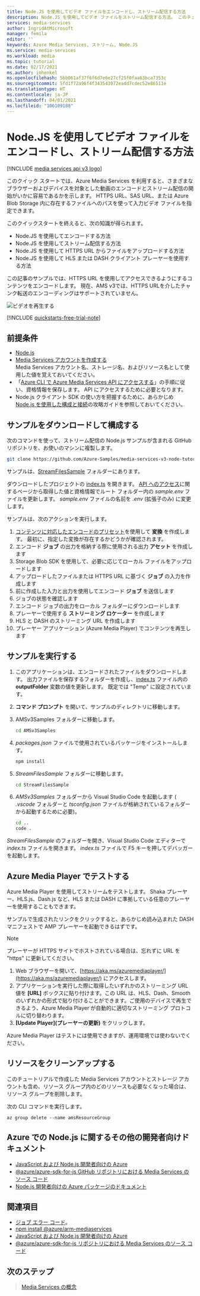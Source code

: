 ```yaml
---
title: Node.JS を使用してビデオ ファイルをエンコードし、ストリーム配信する方法
description: Node.JS を使用してビデオ ファイルをストリーム配信する方法。 このチュートリアルの手順に従って、新しい Azure Media Services アカウントを作成し、ファイルをエンコードして、Azure Media Player にストリーム配信します。
services: media-services
author: IngridAtMicrosoft
manager: femila
editor: ''
keywords: Azure Media Services, ストリーム, Node.JS
ms.service: media-services
ms.workload: media
ms.topic: tutorial
ms.date: 02/17/2021
ms.author: inhenkel
ms.openlocfilehash: 5bb061af37f6f6d7e6e27cf25f0faa63bca7353c
ms.sourcegitcommit: 5fd1f72a96f4f343543072eadd7cdec52e86511e
ms.translationtype: HT
ms.contentlocale: ja-JP
ms.lasthandoff: 04/01/2021
ms.locfileid: "106109188"
---
```

# <a name="how-to-encode-and-stream-video-files-with-nodejs"></a>Node.JS を使用してビデオ ファイルをエンコードし、ストリーム配信する方法

[!INCLUDE [media services api v3 logo](./includes/v3-hr.md)]

このクイック スタートでは、Azure Media Services を利用すると、さまざまなブラウザーおよびデバイスを対象とした動画のエンコードとストリーム配信の開始がいかに容易であるかを示します。 HTTPS URL、SAS URL、または Azure Blob Storage 内に存在するファイルへのパスを使って入力ビデオ ファイルを指定できます。

このクイックスタートを終えると、次の知識が得られます。

- Node.JS を使用してエンコードする方法
- Node.JS を使用してストリーム配信する方法
- Node.JS を使用して HTTPS URL からファイルをアップロードする方法
- Node.JS を使用して HLS または DASH クライアント プレーヤーを使用する方法

この記事のサンプルでは、HTTPS URL を使用してアクセスできるようにするコンテンツをエンコードします。 現在、AMS v3では、HTTPS URLを介したチャンク転送のエンコーディングはサポートされていません。

![ビデオを再生する](./media/stream-files-nodejs-quickstart/final-video.png)

[!INCLUDE [quickstarts-free-trial-note](../../../includes/quickstarts-free-trial-note.md)]

## <a name="prerequisites"></a>前提条件

- [Node.js](https://nodejs.org/en/download/)
- [Media Services アカウントを作成する](./create-account-howto.md)<br/>Media Services アカウント名、ストレージ名、およびリソース名として使用した値を覚えておいてください。
- 「[Azure CLI で Azure Media Services API にアクセスする](./access-api-howto.md)」の手順に従い、資格情報を保存します。 API にアクセスするために必要となります。
- Node.js クライアント SDK の使い方を把握するために、あらかじめ [Node.js を使用した構成と接続](./configure-connect-nodejs-howto.md)の攻略ガイドを参照しておいてください。

## <a name="download-and-configure-the-sample"></a>サンプルをダウンロードして構成する

次のコマンドを使って、ストリーム配信の Node.js サンプルが含まれる GitHub リポジトリを、お使いのマシンに複製します。  

 ```bash
 git clone https://github.com/Azure-Samples/media-services-v3-node-tutorials.git
 ```

サンプルは、[StreamFilesSample](https://github.com/Azure-Samples/media-services-v3-node-tutorials/tree/master/AMSv3Samples/StreamFilesSample) フォルダーにあります。

ダウンロードしたプロジェクトの [index.ts](https://github.com/Azure-Samples/media-services-v3-node-tutorials/blob/master/AMSv3Samples/StreamFilesSample/index.ts) を開きます。 [API へのアクセス](./access-api-howto.md)に関するページから取得した値と資格情報でルート フォルダー内の *sample.env* ファイルを更新します。 *sample.env* ファイルの名前を *.env* (拡張子のみ) に変更します。

サンプルは、次のアクションを実行します。

1. [コンテンツに対応したエンコードのプリセット](./encode-content-aware-concept.md)を使用して **変換** を作成します。 最初に、指定した変換が存在するかどうかが確認されます。
1. エンコード **ジョブ** の出力を格納する際に使用される出力 **アセット** を作成します
1. Storage Blob SDK を使用して、必要に応じてローカル ファイルをアップロードします
1. アップロードしたファイルまたは HTTPS URL に基づく **ジョブ** の入力を作成します
1. 前に作成した入力と出力を使用してエンコード **ジョブ** を送信します
1. ジョブの状態を確認します
1. エンコード ジョブの出力をローカル フォルダーにダウンロードします
1. プレーヤーで使用する **ストリーミング ロケーター** を作成します
1. HLS と DASH のストリーミング URL を作成します
1. プレーヤー アプリケーション (Azure Media Player) でコンテンツを再生します

## <a name="run-the-sample"></a>サンプルを実行する

1. このアプリケーションは、エンコードされたファイルをダウンロードします。 出力ファイルを保存するフォルダーを作成し、[index.ts](https://github.com/Azure-Samples/media-services-v3-node-tutorials/blob/main/AMSv3Samples/StreamFilesSample/index.ts#L59) ファイル内の **outputFolder** 変数の値を更新します。 既定では "Temp" に設定されています。
1. **コマンド プロンプト** を開いて、サンプルのディレクトリに移動します。
1. AMSv3Samples フォルダーに移動します。

    ```bash
    cd AMSv3Samples
    ```

1. *packages.json* ファイルで使用されているパッケージをインストールします。

    ```bash
    npm install 
    ```

1. *StreamFilesSample* フォルダーに移動します。

    ```bash
    cd StreamFilesSample
    ```

1. *AMSv3Samples* フォルダーから Visual Studio Code を起動します ( *.vscode* フォルダーと *tsconfig.json* ファイルが格納されているフォルダーから起動するために必要)。

    ```bash
    cd ..
    code .
    ```

*StreamFilesSample* のフォルダーを開き、Visual Studio Code エディターで *index.ts* ファイルを開きます。
*index.ts* ファイルで F5 キーを押してデバッガーを起動します。

## <a name="test-with-azure-media-player"></a>Azure Media Player でテストする

Azure Media Player を使用してストリームをテストします。 Shaka プレーヤー、HLS.js、Dash.js など、HLS または DASH に準拠している任意のプレーヤーを使用することもできます。

サンプルで生成されたリンクをクリックすると、あらかじめ読み込まれた DASH マニフェストで AMP プレーヤーを起動できるはずです。

> [!NOTE]
> プレーヤーが HTTPS サイトでホストされている場合は、忘れずに URL を "https" に更新してください。

1. Web ブラウザーを開いて、[https://aka.ms/azuremediaplayer/](https://aka.ms/azuremediaplayer/) にアクセスします。
2. アプリケーションを実行した際に取得したいずれかのストリーミング URL 値を **[URL]** ボックスに貼り付けます。この URL は、HLS、Dash、Smooth のいずれかの形式で貼り付けることができます。ご使用のデバイスで再生できるよう、Azure Media Player が自動的に適切なストリーミング プロトコルに切り替わります。
3. **[Update Player]\(プレーヤーの更新\)** をクリックします。

Azure Media Player はテストには使用できますが、運用環境では使わないでください。

## <a name="clean-up-resources"></a>リソースをクリーンアップする

このチュートリアルで作成した Media Services アカウントとストレージ アカウントも含め、リソース グループ内のどのリソースも必要なくなった場合は、リソース グループを削除します。

次の CLI コマンドを実行します。

```azurecli
az group delete --name amsResourceGroup
```

## <a name="more-developer-documentation-for-nodejs-on-azure"></a>Azure での Node.js に関するその他の開発者向けドキュメント

- [JavaScript および Node.js 開発者向けの Azure](/azure/developer/javascript/)
- [@azure/azure-sdk-for-js GitHub リポジトリにおける Media Services のソース コード](https://github.com/Azure/azure-sdk-for-js/tree/master/sdk/mediaservices/arm-mediaservices)
- [Node.js 開発者向けの Azure パッケージのドキュメント](/javascript/api/overview/azure/)

## <a name="see-also"></a>関連項目

- [ジョブ エラー コード](/rest/api/media/jobs/get#joberrorcode)。
- [npm install @azure/arm-mediaservices](https://www.npmjs.com/package/@azure/arm-mediaservices)
- [JavaScript および Node.js 開発者向けの Azure](/azure/developer/javascript/)
- [@azure/azure-sdk-for-js リポジトリにおける Media Services のソース コード](https://github.com/Azure/azure-sdk-for-js/tree/master/sdk/mediaservices/arm-mediaservices)

## <a name="next-steps"></a>次のステップ

> [Media Services の概念](concepts-overview.md)
